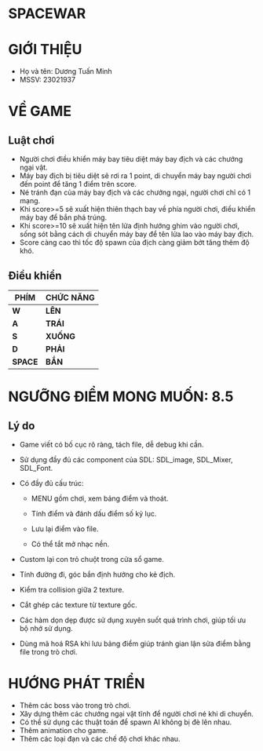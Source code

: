 # SPACEWAR
# **GIỚI THIỆU**
- Họ và tên: Dương Tuấn Minh
- MSSV: 23021937
# **VỀ GAME**
## Luật chơi
- Người chơi điều khiển máy bay tiêu diệt máy bay địch và các chướng ngại vật.
- Máy bay địch bị tiêu diệt sẽ rơi ra 1 point, di chuyển máy bay người chơi đến point để tăng 1 điểm trên score.
- Né tránh đạn của máy bay địch và các chướng ngại, người chơi chỉ có 1 mạng.
- Khi score>=5 sẽ xuất hiện thiên thạch bay về phía người chơi, điều khiển máy bay để bắn phá trúng.
- Khi score>=10 sẽ xuất hiện tên lửa định hướng ghim vào người chơi, sống sót bằng cách di chuyển máy bay để tên lửa lao vào máy bay địch.
- Score càng cao thì tốc độ spawn của địch càng giảm bớt tăng thêm độ khó.
## Điều khiển
|**PHÍM**|**CHỨC NĂNG**|
|-------|-------|
|**W**|**LÊN**|
|**A**|**TRÁI**|
|**S**|**XUỐNG**| 
|**D**|**PHẢI**| 
|**SPACE**|**BẮN**| 
# **NGƯỠNG ĐIỂM MONG MUỐN: 8.5**
## Lý do
- Game viết có bố cục rõ ràng, tách file, dễ debug khi cần.
- Sử dụng đầy đủ các component của SDL: SDL_image, SDL_Mixer, SDL_Font.
- Có đầy đủ cấu trúc:
  
  - MENU gồm chơi, xem bảng điểm và thoát.
  
  - Tính điểm và đánh dấu điểm số kỷ lục.
  - Lưu lại điểm vào file.
  - Có thể tắt mở nhạc nền.
 
- Custom lại con trỏ chuột trong cửa sổ game.
- Tính đường đi, góc bắn định hướng cho kẻ địch.
- Kiểm tra collision giữa 2 texture.
- Cắt ghép các texture từ texture gốc.
- Các hàm dọn dẹp được sử dụng xuyên suốt quá trình chơi, giúp tối ưu bộ nhớ sử dụng.
- Dùng mã hoá RSA khi lưu bảng điểm giúp tránh gian lận sửa điểm bằng file trong trò chơi.
# **HƯỚNG PHÁT TRIỂN**
- Thêm các boss vào trong trò chơi.
- Xây dựng thêm các chướng ngại vật tĩnh để người chơi né khi di chuyển.
- Có thể sử dụng các thuật toán để spawn AI không bị đè lên nhau.
- Thêm animation cho game.
- Thêm các loại đạn và các chế độ chơi khác nhau.

